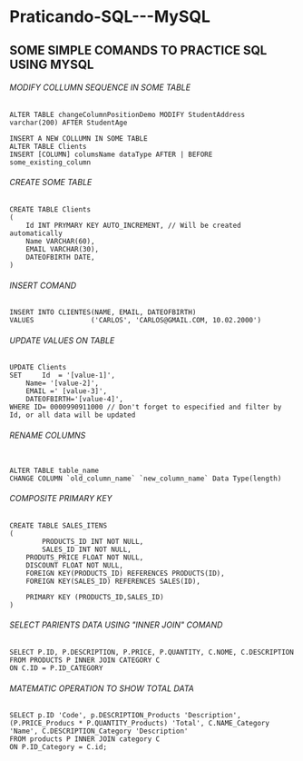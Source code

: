 # Praticando-SQL---MySQL

## SOME SIMPLE COMANDS TO PRACTICE SQL USING MYSQL

###### MODIFY COLLUMN SEQUENCE IN SOME TABLE 
```
ALTER TABLE changeColumnPositionDemo MODIFY StudentAddress varchar(200) AFTER StudentAge

INSERT A NEW COLLUMN IN SOME TABLE 
ALTER TABLE Clients 
INSERT [COLUMN] columsName dataType AFTER | BEFORE some_existing_column
```
###### CREATE SOME TABLE 
```
CREATE TABLE Clients
(
	Id INT PRYMARY KEY AUTO_INCREMENT, // Will be created automatically 
	Name VARCHAR(60),
	EMAIL VARCHAR(30),
	DATEOFBIRTH DATE,
)
```
###### INSERT COMAND
```
INSERT INTO CLIENTES(NAME, EMAIL, DATEOFBIRTH)
VALUES              ('CARLOS', 'CARLOS@GMAIL.COM, 10.02.2000')

```
###### UPDATE VALUES ON TABLE
```	     
UPDATE Clients 
SET 	Id  = '[value-1]',
	Name= '[value-2]',
	EMAIL =' [value-3]',
	DATEOFBIRTH='[value-4]',
WHERE ID= 0000990911000 // Don't forget to especified and filter by Id, or all data will be updated

```
###### RENAME COLUMNS
```

ALTER TABLE table_name   
CHANGE COLUMN `old_column_name` `new_column_name` Data Type(length)

```
###### COMPOSITE PRIMARY KEY 
```
CREATE TABLE SALES_ITENS
(
        PRODUCTS_ID INT NOT NULL,
        SALES_ID INT NOT NULL, 
	PRODUTS_PRICE FLOAT NOT NULL, 
	DISCOUNT FLOAT NOT NULL,
	FOREIGN KEY(PRODUCTS_ID) REFERENCES PRODUCTS(ID),
	FOREIGN KEY(SALES_ID) REFERENCES SALES(ID),
	
	PRIMARY KEY (PRODUCTS_ID,SALES_ID)
)

```
###### SELECT PARIENTS DATA USING "INNER JOIN" COMAND 
```
SELECT P.ID, P.DESCRIPTION, P.PRICE, P.QUANTITY, C.NOME, C.DESCRIPTION
FROM PRODUCTS P INNER JOIN CATEGORY C
ON C.ID = P.ID_CATEGORY 

```
###### MATEMATIC OPERATION TO SHOW TOTAL DATA
```
SELECT p.ID 'Code', p.DESCRIPTION_Products 'Description', (P.PRICE_Producs * P.QUANTITY_Products) 'Total', C.NAME_Category 'Name', C.DESCRIPTION_Category 'Description' 
FROM products P INNER JOIN category C 
ON P.ID_Category = C.id;

```
```

